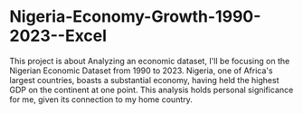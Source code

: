 # Nigeria-Economy-Growth-1990-2023--Excel
This project is about Analyzing an economic dataset, I'll be focusing on the Nigerian Economic Dataset from 1990 to 2023. Nigeria, one of Africa's largest countries, boasts a substantial economy, having held the highest GDP on the continent at one point.  This analysis holds personal significance for me, given its connection to my home country.
